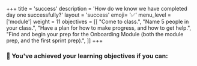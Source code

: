 +++
title = 'success'
description = 'How do we know we have completed day one successfully?'
layout = 'success'
emoji= '✅'
menu_level = ['module']
weight = 11
objectives = [[
  "Come to class.",
  "Name 5 people in your class.",
  "Have a plan for how to make progress, and how to get help.",
  "Find and begin your prep for the Onboarding Module (both the module prep, and the first sprint prep).",
]]
+++

### 🎯 You've achieved your learning objectives if you can:
